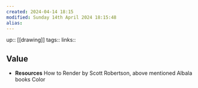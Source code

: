 ```yaml
---
created: 2024-04-14 18:15 
modified: Sunday 14th April 2024 18:15:48
alias: 
---
```

up::  [[drawing]]
tags:: 
links::
## Value

- **Resources**
	How to Render by Scott Robertson, above mentioned Albala books Color